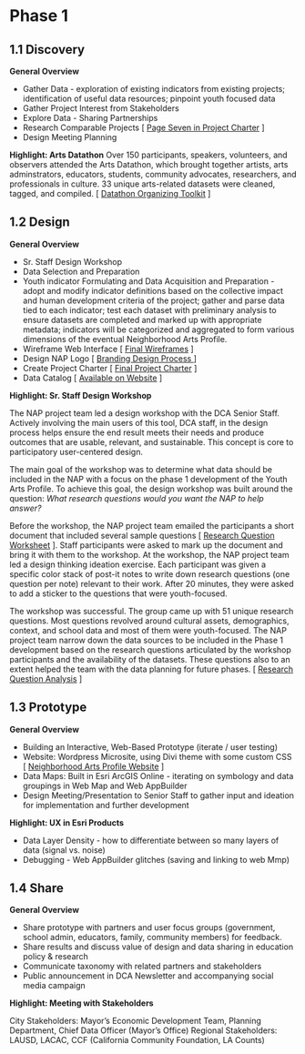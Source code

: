 # Phase 1

## 1.1 Discovery

**General Overview**
* Gather Data - exploration of existing indicators from existing projects; identification of useful data resources; pinpoint youth focused data
* Gather Project Interest from Stakeholders
* Explore Data - Sharing Partnerships
* Research Comparable Projects [ [Page Seven in Project Charter](https://github.com/CityOfLosAngeles/neighborhood-arts-profile/blob/master/NAP_Project_Charter.pdf) ]
* Design Meeting Planning


**Highlight: Arts Datathon**
Over 150 participants, speakers, volunteers, and observers attended the Arts Datathon, which brought together artists, arts adminstrators, educators, students, community advocates, researchers, and professionals in culture. 33 unique arts-related datasets were cleaned, tagged, and compiled. [ [Datathon Organizing Toolkit](https://github.com/CityOfLosAngeles/neighborhood-arts-profile/blob/master/NAP_Datathon_Report_Toolkit.pdf) ]

## 1.2 Design

**General Overview**
* Sr. Staff Design Workshop
* Data Selection and Preparation
* Youth indicator Formulating and Data Acquisition and Preparation - adopt and modify indicator definitions based on the collective impact and human development criteria of the project; gather and parse data tied to each indicator; test each dataset with preliminary analysis to ensure datasets are completed and marked up with appropriate metadata; indicators will be categorized and aggregated to form various dimensions of the eventual Neighborhood Arts Profile.
* Wireframe Web Interface [ [Final Wireframes](https://github.com/CityOfLosAngeles/neighborhood-arts-profile/blob/master/NAP_Wireframes.pdf) ]
* Design NAP Logo [ [ Branding Design Process ](https://github.com/CityOfLosAngeles/neighborhood-arts-profile/blob/master/NAP_Branding_Process.pdf) ]
* Create Project Charter [ [Final Project Charter](https://github.com/CityOfLosAngeles/neighborhood-arts-profile/blob/master/NAP_Project_Charter.pdf) ]
* Data Catalog [ [Available on Website](http://neighborhoodartsprofile.org/research/data/) ]


**Highlight: Sr. Staff Design Workshop**

The NAP project team led a design workshop with the DCA Senior Staff. Actively involving the main users of this tool, DCA staff, in the design process helps ensure the end result meets their needs and produce outcomes that are usable, relevant, and sustainable. This concept is core to participatory user-centered design.

The main goal of the workshop was to determine what data should be included in the NAP with a focus on the phase 1 development of the Youth Arts Profile. To achieve this goal, the design workshop was built around the question: *What research questions would you want the NAP to help answer?*
  
Before the workshop, the NAP project team emailed the participants a short document that included several sample questions [ [Research Question Worksheet](https://github.com/CityOfLosAngeles/neighborhood-arts-profile/blob/master/NAP_DW1_SampleQuestions_v2.pdf) ]. Staff participants were asked to mark up the document and bring it with them to the workshop. At the workshop, the NAP project team led a design thinking ideation exercise. Each participant was given a specific color stack of post-it notes to write down research questions (one question per note) relevant to their work. After 20 minutes, they were asked to add a sticker to the questions that were youth-focused. 

The workshop was successful. The group came up with 51 unique research questions. Most questions revolved around cultural assets, demographics, context, and school data and most of them were youth-focused. The NAP project team narrow down the data sources to be included in the Phase 1 development based on the research questions articulated by the workshop participants and the availability of the datasets. These questions also to an extent helped the team with the data planning for future phases. [ [Research Question Analysis](https://github.com/CityOfLosAngeles/neighborhood-arts-profile/blob/master/NAP_DesignWorkshop1_Feedback.pdf) ]

## 1.3 Prototype 

**General Overview**
* Building an Interactive, Web-Based Prototype (iterate / user testing)
* Website: Wordpress Microsite, using Divi theme with some custom CSS [ [Neighborhood Arts Profile Website](http://neighborhoodartsprofile.org/) ]
* Data Maps: Built in Esri ArcGIS Online - iterating on symbology and data groupings in Web Map and Web AppBuilder
* Design Meeting/Presentation to Senior Staff to gather input and ideation for implementation and further development


**Highlight: UX in Esri Products**
* Data Layer Density - how to differentiate between so many layers of data (signal vs. noise)
* Debugging - Web AppBuilder glitches (saving and linking to web Mmp)

## 1.4 Share

**General Overview**
* Share prototype with partners and user focus groups (government, school admin, educators, family, community members) for feedback.
* Share results and discuss value of design and data sharing in education policy & research
* Communicate taxonomy with related partners and stakeholders
* Public announcement in DCA Newsletter and accompanying social media campaign


**Highlight: Meeting with Stakeholders**

City Stakeholders: Mayor’s Economic Development Team, Planning Department, Chief Data Officer (Mayor’s Office)
Regional Stakeholders: LAUSD, LACAC, CCF (California Community Foundation, LA Counts)
